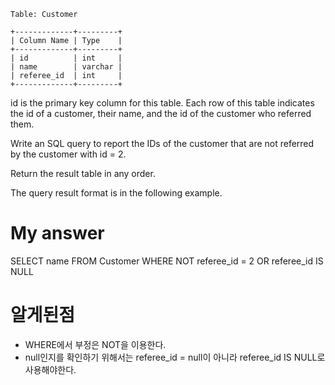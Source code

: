 ```
Table: Customer

+-------------+---------+
| Column Name | Type    |
+-------------+---------+
| id          | int     |
| name        | varchar |
| referee_id  | int     |
+-------------+---------+
```
id is the primary key column for this table.
Each row of this table indicates the id of a customer, their name, and the id of the customer who referred them.
 

Write an SQL query to report the IDs of the customer that are not referred by the customer with id = 2.

Return the result table in any order.

The query result format is in the following example.

# My answer 
SELECT name 
FROM Customer 
WHERE NOT referee_id = 2 OR referee_id IS NULL

# 알게된점 
- WHERE에서 부정은 NOT을 이용한다. 
- null인지를 확인하기 위해서는 referee_id = null이 아니라 referee_id IS NULL로 사용해야한다. 